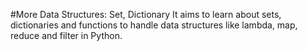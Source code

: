 #More Data Structures: Set, Dictionary
It aims to learn about sets, dictionaries and functions to handle data structures like lambda, map, reduce and filter in Python.
